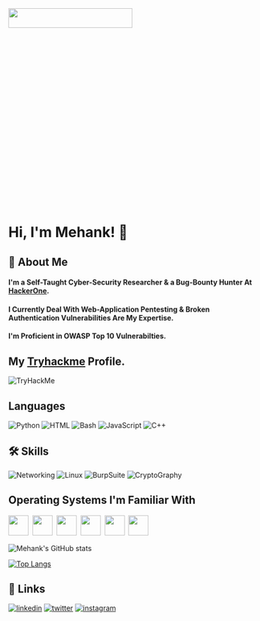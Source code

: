<img src="https://user-images.githubusercontent.com/70057473/196027425-ffb7a470-b8c8-4f21-b0e3-982409bc7cbd.png" width = "70%"  img height = "10%">

# Hi, I'm Mehank! 👋

## 🚀 About Me
#### I'm a Self-Taught Cyber-Security Researcher & a Bug-Bounty Hunter At [HackerOne](https://www.hackerone.com/).
#### I Currently Deal With Web-Application Pentesting & Broken Authentication Vulnerabilities Are My Expertise.
#### I'm Proficient in OWASP Top 10 Vulnerabilties.


## My [Tryhackme](https://tryhackme.com/p/Mk617) Profile.
<img src="https://tryhackme-badges.s3.amazonaws.com/Mk617.png" alt="TryHackMe">


## Languages
![Python](https://img.shields.io/badge/-Python-3776AB?&logo=python&logoColor=white&style=plastic&logoWidth=20)
![HTML](https://img.shields.io/badge/-HTML-E34F26?&logo=HTML5&logoColor=white&style=plastic&logoWidth=20)
![Bash](https://img.shields.io/badge/-Bash%20Scripting-4EAA25?logo=GNUBASH&logoColor=white&style=plastic&logoWidth=20)
![JavaScript](https://img.shields.io/badge/-JavaScript-F7DF1E?logo=JavaScript&logoColor=white&style=plastic&logoWidth=20)
![C++](https://img.shields.io/badge/-C++-00599C?logo=c%2b%2b&logoColor=white&style=plastic&logoWidth=20)

## 🛠 Skills

![Networking](https://img.shields.io/badge/-Networking-blue)
![Linux](https://img.shields.io/badge/%20-Linux-black)
![BurpSuite](https://img.shields.io/badge/%20-BurpSuite-orange)
![CryptoGraphy](https://img.shields.io/badge/%20-Cryptography-lightgrey)

## Operating Systems I'm Familiar With

<img src ="https://user-images.githubusercontent.com/70057473/196029766-3e5ca608-48b3-4571-8a69-fd379ff2af2f.jpg" image height = "40">&nbsp;
<img src = "https://user-images.githubusercontent.com/70057473/196029889-d545acf6-a5da-4838-b40f-633c23f27efc.jpg" image height = "40">&nbsp;
<img src = "https://user-images.githubusercontent.com/70057473/196030040-6c63ade1-3250-4fda-95a8-3cc63b592623.jpg" image height  = "40">&nbsp;
<img src = "https://user-images.githubusercontent.com/70057473/196030156-56ae66cd-eb70-4cc5-9585-b3c4f4700c74.jpg" img height = "40">&nbsp;
<img src = "https://user-images.githubusercontent.com/70057473/196030215-e6cc54cb-de32-4c02-8083-295e844f7036.jpg" image height = "40">&nbsp;
<img src = "https://user-images.githubusercontent.com/70057473/196030260-1dc56290-8ddf-48fc-8a2e-54d1ae51c390.jpg"  img height = "40">&nbsp;

![Mehank's GitHub stats](https://github-readme-stats.vercel.app/api?username=M3hank&show_icons=true&theme=tokyonight)

[![Top Langs](https://github-readme-stats.vercel.app/api/top-langs/?username=M3hank&layout=compact&theme=tokyonight)](https://github.com/anuraghazra/github-readme-stats)


## 🔗 Links
[![linkedin](https://img.shields.io/badge/linkedin-0A66C2?style=flat&logo=linkedin&logoColor=white)](https://www.linkedin.com/in/m3hank)
[![twitter](https://img.shields.io/badge/twitter-1DA1F2?style=flat&logo=twitter&logoColor=white)](https://twitter.com/M3hank)
[![instagram](https://img.shields.io/badge/instagram-E4405F?style=flat&logo=instagram&logoColor=white)](https://www.instagram.com/m3hank)
